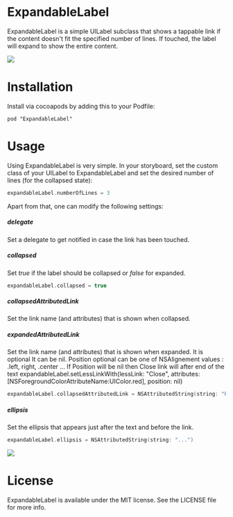 # ExpandableLabel
ExpandableLabel is a simple UILabel subclass that shows a tappable link if the content doesn't fit the specified number of lines. If touched, the label will expand to show the entire content.

<img src="https://raw.githubusercontent.com/apploft/ExpandableLabel/master/Resources/ExpandableLabel.gif">

# Installation
Install via cocoapods by adding this to your Podfile:

```
pod "ExpandableLabel"
```

# Usage
Using ExpandableLabel is very simple. In your storyboard, set the custom class of your UILabel to ExpandableLabel and set the desired number of lines (for the collapsed state):

```swift
expandableLabel.numberOfLines = 3
```

Apart from that, one can modify the following settings:

##### delegate
Set a delegate to get notified in case the link has been touched.

##### collapsed
Set _true_ if the label should be collapsed or _false_ for expanded.

```swift
expandableLabel.collapsed = true
```

##### collapsedAttributedLink
Set the link name (and attributes) that is shown when collapsed.

##### expandedAttributedLink
Set the link name (and attributes) that is shown when expanded.
It is optional It can be nil.
Position optional can be one of NSAlignement values : .left, right, .center ...
If Position will be nil then Close link will after end of the text
expandableLabel.setLessLinkWith(lessLink: "Close", attributes: [NSForegroundColorAttributeName:UIColor.red], position: nil)

```swift
expandableLabel.collapsedAttributedLink = NSAttributedString(string: "Read More")
```

##### ellipsis
Set the ellipsis that appears just after the text and before the link.

```swift
expandableLabel.ellipsis = NSAttributedString(string: "...")
```
<img src="https://raw.githubusercontent.com/apploft/ExpandableLabel/master/Resources/MoreLessExpand.gif">


# License
ExpandableLabel is available under the MIT license. See the LICENSE file for more info.
